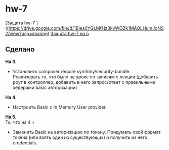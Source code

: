 # hw-7

[Защита hw-7 ]((https://drive.google.com/file/d/1BIes0YGLMfHz3kvWOZk1MAQLHumJoNS2/view?usp=sharing)
[Защита hw-7 на 5](https://drive.google.com/file/d/1BIes0YGLMfHz3kvWOZk1MAQLHumJoNS2/view?usp=sharing)

## Сделано

**На 3.**  
- Установить composer require symfony/security-bundle  
Реализовать то, что было на уроке по записям с лекции (добавить роут в контроллер, добавить в него запрос/ответ с правильными хедерами basic авторизации)

**На 4.**  
- Настроить Basic с In Memory User provider.

**На 5.**  
То, что на 4 +  
- Заменить Basic на авторизацию по токену. Придумать свой формат токена (или взять один из существующих) и получить из него credentials.
